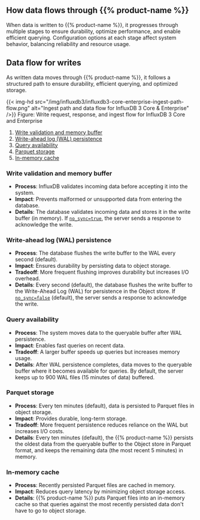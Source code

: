 ## How data flows through {{% product-name %}}

When data is written to {{% product-name %}}, it progresses through multiple stages to ensure durability, optimize performance, and enable efficient querying. Configuration options at each stage affect system behavior, balancing reliability and resource usage.

## Data flow for writes

As written data moves through {{% product-name %}}, it follows a structured path to ensure durability, efficient querying, and optimized storage.

{{< img-hd src="/img/influxdb3/influxdb3-core-enterprise-ingest-path-flow.png" alt="Ingest path and data flow for InfluxDB 3 Core & Enterprise" />}}
<span class="caption">Figure: Write request, response, and ingest flow for InfluxDB 3 Core and Enterprise</span>

1. [Write validation and memory buffer](#1-write-validation-and-memory-buffer)
2. [Write-ahead log (WAL) persistence](#2-write-ahead-log-wal-persistence)
3. [Query availability](#3-query-availability)
4. [Parquet storage](#4-parquet-storage)
5. [In-memory cache](#5-in-memory-cache)

### Write validation and memory buffer

- **Process**: InfluxDB validates incoming data before accepting it into the system.
- **Impact**: Prevents malformed or unsupported data from entering the database.
- **Details**: The database validates incoming data and stores it in the write buffer (in memory). If [`no_sync=true`](#no-sync-write-option), the server sends a response to acknowledge the write.

### Write-ahead log (WAL) persistence

- **Process**: The database flushes the write buffer to the WAL every second (default).
- **Impact**: Ensures durability by persisting data to object storage.
- **Tradeoff**: More frequent flushing improves durability but increases I/O overhead.
- **Details**: Every second (default), the database flushes the write buffer to the Write-Ahead Log (WAL) for persistence in the Object store. If [`no_sync=false`](#no-sync-write-option) (default), the server sends a response to acknowledge the write.

### Query availability

- **Process**: The system moves data to the queryable buffer after WAL persistence.
- **Impact**: Enables fast queries on recent data.
- **Tradeoff**: A larger buffer speeds up queries but increases memory usage.
- **Details**: After WAL persistence completes, data moves to the queryable buffer where it becomes available for queries. By default, the server keeps up to 900 WAL files (15 minutes of data) buffered.

### Parquet storage

- **Process**: Every ten minutes (default), data is persisted to Parquet files in object storage.
- **Impact**: Provides durable, long-term storage.
- **Tradeoff**: More frequent persistence reduces reliance on the WAL but increases I/O costs.
- **Details**: Every ten minutes (default), the {{% product-name %}} persists the oldest data from the queryable buffer to the Object store in Parquet format, and keeps the remaining data (the most recent 5 minutes) in memory.

### In-memory cache

- **Process**: Recently persisted Parquet files are cached in memory.
- **Impact**: Reduces query latency by minimizing object storage access.
- **Details**: {{% product-name %}} puts Parquet files into an in-memory cache so that queries against the most recently persisted data don't have to go to object storage.
